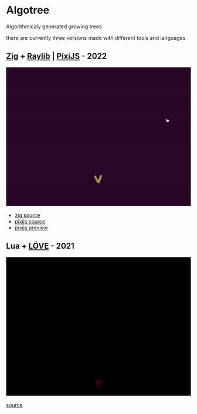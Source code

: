 # Algotree

Algorithmicaly generated growing trees

there are currently three versions made with different tools and languages

## [Zig](https://ziglang.org/) + [Raylib](https://www.raylib.com/) |  [PixiJS](https://pixijs.com/) - 2022

![](zig.gif)

- [zig source](https://git.sr.ht/~wolfi/algotree-zig)
- [pixijs source](https://git.sr.ht/~wolfi/algotree-pixijs)
- [pixijs preview](https://wolfi.space/algotree)

## Lua + [LÖVE](https://love2d.org/) - 2021

![](love2d.gif)

[source](https://git.sr.ht/~wolfi/algotree-love2d)

